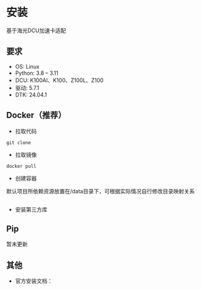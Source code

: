 # 安装

基于海光DCU加速卡适配

## 要求

- OS: Linux
- Python: 3.8 – 3.11
- DCU: K100AI、K100、Z100L、Z100
- 驱动: 5.7.1
- DTK: 24.04.1

## Docker（推荐）

- 拉取代码

```
git clone 
```

- 拉取镜像

```
docker pull 
```

- 创建容器

默认项目所依赖资源放置在/data目录下，可根据实际情况自行修改目录映射关系

```

```

- 安装第三方库



## Pip

暂未更新

## 其他

- 官方安装文档：
